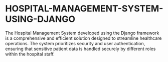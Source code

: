 # HOSPITAL-MANAGEMENT-SYSTEM-USING-DJANGO
The Hospital Management System developed using the Django framework is a comprehensive and efficient solution designed to streamline healthcare operations. The system prioritizes security and user authentication, ensuring that sensitive patient data is handled securely by different roles within the hospital staff. 
